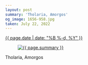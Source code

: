 ```yaml
---
layout: post
summary: 'Tholaria, Amorgos'
og_image: 1656-958.jpg
taken: July 22, 2022
---
```


<div class="post">
 <time>
  <a href="/1656">
   {{ page.date | date: "%B %-d, %Y" }}
  </a>
 </time>
 <a href="/1656">
  <figure data-taken="7/22/2022">
   <img alt="{{ page.summary }}" sizes="(min-width: 700px) 50vw, calc(100vw - 2rem)" src="{{ site.assets_url }}/1656-479.jpg" srcset="{{ site.assets_url }}/1656-239.jpg 239w, {{ site.assets_url }}/1656-479.jpg 479w, {{ site.assets_url }}/1656-718.jpg 718w, {{ site.assets_url }}/1656-958.jpg 958w"/>
  </figure>
 </a>
 <span>
  Tholaria, Amorgos
 </span>
</div>
